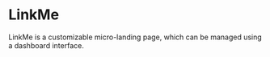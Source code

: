 # LinkMe

LinkMe is a customizable micro-landing page, which can be managed using a dashboard interface.
